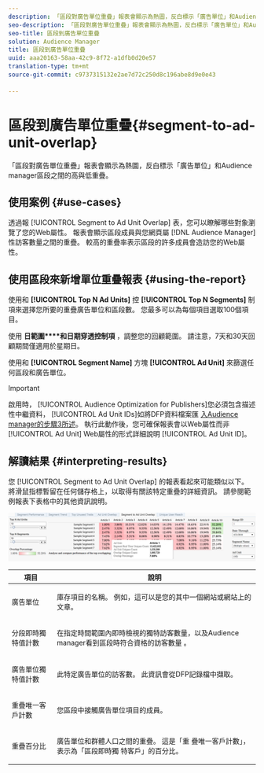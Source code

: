 ```yaml
---
description: 「區段對廣告單位重疊」報表會顯示為熱圖，反白標示「廣告單位」和Audience manager區段之間的高與低重疊。
seo-description: 「區段對廣告單位重疊」報表會顯示為熱圖，反白標示「廣告單位」和Audience manager區段之間的高與低重疊。
seo-title: 區段到廣告單位重疊
solution: Audience Manager
title: 區段到廣告單位重疊
uuid: aaa20163-58aa-42c9-8f72-a1dfb0d20e57
translation-type: tm+mt
source-git-commit: c9737315132e2ae7d72c250d8c196abe8d9e0e43

---
```



# 區段到廣告單位重疊{#segment-to-ad-unit-overlap}

「區段對廣告單位重疊」報表會顯示為熱圖，反白標示「廣告單位」和Audience manager區段之間的高與低重疊。

## 使用案例 {#use-cases}

透過報 [!UICONTROL Segment to Ad Unit Overlap] 表，您可以瞭解哪些對象瀏覽了您的Web屬性。 報表會顯示區段成員與您網頁屬 [!DNL Audience Manager] 性訪客數量之間的重疊。 較高的重疊率表示區段的許多成員會造訪您的Web屬性。

## 使用區段來新增單位重疊報表 {#using-the-report}

使用和 **[!UICONTROL Top N Ad Units]** 控 **[!UICONTROL Top N Segments]** 制項來選擇您所要的重疊廣告單位和區段數。 您最多可以為每個項目選取100個項目。

使用 **日範圍****和日期穿透控制項** ，調整您的回顧範圍。 請注意，7天和30天回顧期間僅適用於星期日。

使用和 **[!UICONTROL Segment Name]** 方塊 **[!UICONTROL Ad Unit]** 來篩選任何區段和廣告單位。

>[!IMPORTANT]
>
>啟用時， [!UICONTROL Audience Optimization for Publishers]您必須包含描述性中繼資料， [!UICONTROL Ad Unit IDs]如將DFP資料檔案匯 [入Audience manager的步驟3所述](../../../reporting/audience-optimization-reports/aor-publishers/import-dfp.md)。 執行此動作後，您可確保報表會以Web屬性而非 [!UICONTROL Ad Unit] Web屬性的形式詳細說明 [!UICONTROL Ad Unit ID]。

## 解讀結果 {#interpreting-results}

您 [!UICONTROL Segment to Ad Unit Overlap] 的報表看起來可能類似以下。 將滑鼠指標暫留在任何儲存格上，以取得有關該特定重疊的詳細資訊。 請參閱範例報表下表格中的其他資訊說明。

![](assets/publisher_segment_ad_unit_overlap.png)

<table id="table_22340F45B1B94D3796174CB30A60E212"> 
 <thead> 
  <tr> 
   <th colname="col1" class="entry"> 項目 </th> 
   <th colname="col2" class="entry"> 說明 </th> 
  </tr>
 </thead>
 <tbody> 
  <tr> 
   <td colname="col1"> <p><span class="wintitle"> 廣告單位 </span> </p> </td> 
   <td colname="col2"> <p>庫存項目的名稱。 例如，這可以是您的其中一個網站或網站上的文章。 </p> </td> 
  </tr> 
  <tr> 
   <td colname="col1"> <p><span class="wintitle"> 分段即時獨特值計數</span> </p> </td> 
   <td colname="col2"> <p>在指定時間範圍內即時檢視的獨特訪客數量，以及Audience manager看到區段時符合資格的訪客數量 <span class="keyword"></span>。 </p> </td> 
  </tr> 
  <tr> 
   <td colname="col1"> <p><span class="wintitle"> 廣告單位獨特值計數</span> </p> </td> 
   <td colname="col2"> <p>此特定廣告單位的訪客數。 此資訊會從DFP記錄檔中擷取。 </p> </td> 
  </tr> 
  <tr> 
   <td colname="col1"> <p><span class="wintitle"> 重疊唯一客戶計數</span> </p> </td> 
   <td colname="col2"> <p>您區段中接觸廣告單位項目的成員。 </p> </td> 
  </tr> 
  <tr> 
   <td colname="col1"> <p><span class="wintitle"> 重疊百分比</span> </p> </td> 
   <td colname="col2"> <p>廣告單位和群體人口之間的重疊。 這是「重 <span class="wintitle"> 疊唯一客戶計數」</span>，表示為「區段即時獨 <span class="wintitle"> 特客戶」的百分比</span>。 </p> </td> 
  </tr> 
 </tbody> 
</table>

